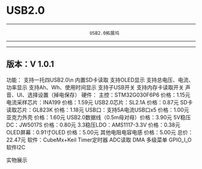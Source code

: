 # USB2.0
-----------------------------------------------------------------------------------
                                   USB2.0拓展坞
-----------------------------------------------------------------------------------

-----------------------------------------------------------------------------------

版本：V 1.0.1
-----------------------------------------------------------------------------------
功能：
  支持一托四USB2.0\n
  内置SD卡读取
  支持OLED显示
  支持总电压、电流、功率显示
  支持Ah、Wh、使用时间显示
  支持子USB开关
  支持内存卡读取开关
  声音、UI、选择设置（掉电保存）
硬件：
  主控：STM32G030F6P6       价格：1.15元
  电流采样芯片：INA199      价格：1.59元
  USB2.0芯片：SL2.1A        价格：0.87元
  SD卡读取芯片：GL823K      价格：1.18元
  USB口：支持5A电流USB口x5  价格：1.00元
  亚克力外壳                价格：1.60元
  USB2.0数据线（0.5m母对母）价格：3.90元
  5V稳压DC：JW5017S         价格：0.80元
  3.3稳压LDO：AMS1117-3.3V  价格：0.38元
  OLED屏幕：0.91寸OLED      价格：5.00元
  其他电阻电容电感          价格：5.00元
  总价：22.47元
软件：CubeMx+Keil
  Timer定时器
  ADC读取
  DMA
  多级菜单
  GPIO_I_O
  软件I2C
  
实物展示


